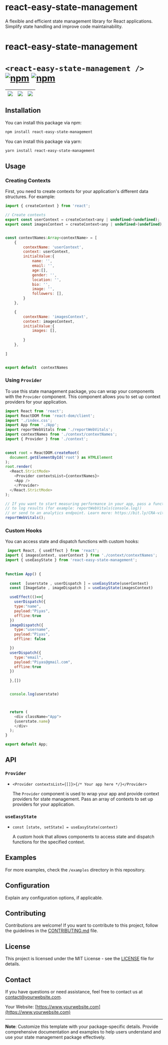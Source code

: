  

# react-easy-state-management

A flexible and efficient state management library for React applications. Simplify state handling and improve code maintainability.

# react-easy-state-management
# `<react-easy-state-management />` [![npm](https://img.shields.io/npm/v/react-customs-hooks.svg)](https://www.npmjs.com/package/react-customs-hooks) [![npm](https://img.shields.io/npm/dm/react-customs-hooks.svg)](https://www.npmjs.com/package/react-customs-hooks)

| ![](demo/simple1.png) | ![](demo/simple2.png) | ![](demo/demo.gif) |
| --------------------- | --------------------- | ------------------ |

 
 
 

## Installation

You can install this package via npm:

```bash
npm install react-easy-state-management
```

You can install this package via yarn:

```bash
yarn install react-easy-state-management
```

## Usage

### Creating Contexts

First, you need to create contexts for your application's different data structures. For example:

```javascript
import { createContext } from 'react';

// Create contexts
export const userContext = createContext<any | undefined>(undefined);
export const imagesContext = createContext<any | undefined>(undefined);


const contextNames:Array<contextName> = [
    {
        contextName: 'userContext',
        context: userContext,
        initialValue:{
            name: '',
            email: '',
            age:[],
            gender: '',
            location: '',
            bio: '',
            image: '',
            followers: [],
        }
    },

    {
        contextName: 'imagesContext',
        context: imagesContext,
        initialValue:{
            images: [],
            
        }
    },
     
]


export default  contextNames
```

### Using `Provider`

To use this state management package, you can wrap your components with the `Provider` component. This component allows you to set up context providers for your application.

```javascript
import React from 'react';
import ReactDOM from 'react-dom/client';
import './index.css';
import App from './App';
import reportWebVitals from './reportWebVitals';
import contextNames from './context/contextNames';
import { Provider } from './context';
 

const root = ReactDOM.createRoot(
  document.getElementById('root') as HTMLElement
);
root.render(
  <React.StrictMode>
    <Provider contextsList={contextNames}>
    <App />
    </Provider>
  </React.StrictMode>
);

// If you want to start measuring performance in your app, pass a function
// to log results (for example: reportWebVitals(console.log))
// or send to an analytics endpoint. Learn more: https://bit.ly/CRA-vitals
reportWebVitals();

```

### Custom Hooks

You can access state and dispatch functions with custom hooks:

```javascript
 import React, { useEffect } from 'react';
import { imagesContext, userContext } from './context/contextNames';
import { useEasyState } from 'react-easy-state-management';
 
 
function App() {
  
  const  [userstate , userDispatch ] = useEasyState(userContext)
  const [ImageSate , imageDispatch ] = useEasyState(imagesContext)

  useEffect(()=>{
    userDispatch({
    type:"name",
    payload:"Piyas",
    offline:true
  }) 
  imageDispatch({
    type:"username",
    payload:"Piyas",
    offline: false

  })
  userDispatch({
    type:"email",
    payload:"Piyas@gmail.com",
    offline:true
  })
 
  },[])


  console.log(userstate)



  return (
    <div className="App">
    {userstate.name}
    </div>
  );
}

export default App;

```

## API

### `Provider`

- `<Provider contextsList={[]}>{/* Your app here */}</Provider>`

  The `Provider` component is used to wrap your app and provide context providers for state management. Pass an array of contexts to set up providers for your application.

### `useEasyState`

- `const [state, setState] = useEasyState(context)`

  A custom hook that allows components to access state and dispatch functions for the specified context.

## Examples

For more examples, check the `/examples` directory in this repository.

## Configuration

Explain any configuration options, if applicable.

## Contributing

Contributions are welcome! If you want to contribute to this project, follow the guidelines in the [CONTRIBUTING.md](CONTRIBUTING.md) file.

## License

This project is licensed under the MIT License - see the [LICENSE](LICENSE) file for details.

## Contact

If you have questions or need assistance, feel free to contact us at contact@yourwebsite.com.

Your Website: [https://www.yourwebsite.com](https://www.yourwebsite.com)

---
**Note**: Customize this template with your package-specific details. Provide comprehensive documentation and examples to help users understand and use your state management package effectively.
```

 